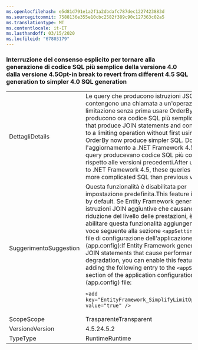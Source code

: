```yaml
---
ms.openlocfilehash: e5d81d791e1a2f1a2dbdafc787dec1227423883d
ms.sourcegitcommit: 7588136e355e10cbc2582f389c90c127363c02a5
ms.translationtype: MT
ms.contentlocale: it-IT
ms.lasthandoff: 03/15/2020
ms.locfileid: "67803179"
---
```

### <a name="opt-in-break-to-revert-from-different-45-sql-generation-to-simpler-40-sql-generation"></a><span data-ttu-id="b129b-101">Interruzione del consenso esplicito per tornare alla generazione di codice SQL più semplice della versione 4.0 dalla versione 4.5</span><span class="sxs-lookup"><span data-stu-id="b129b-101">Opt-in break to revert from different 4.5 SQL generation to simpler 4.0 SQL generation</span></span>

|   |   |
|---|---|
|<span data-ttu-id="b129b-102">Dettagli</span><span class="sxs-lookup"><span data-stu-id="b129b-102">Details</span></span>|<span data-ttu-id="b129b-103">Le query che producono istruzioni JSON e contengono una chiamata a un'operazione di limitazione senza prima usare OrderBy producono ora codice SQL più semplice.</span><span class="sxs-lookup"><span data-stu-id="b129b-103">Queries that produce JOIN statements and contain a call to a limiting operation without first using OrderBy now produce simpler SQL.</span></span> <span data-ttu-id="b129b-104">Dopo l'aggiornamento a .NET Framework 4.5, queste query producevano codice SQL più complesso rispetto alle versioni precedenti.</span><span class="sxs-lookup"><span data-stu-id="b129b-104">After upgrading to .NET Framework 4.5, these queries produced more complicated SQL than previous versions.</span></span>|
|<span data-ttu-id="b129b-105">Suggerimento</span><span class="sxs-lookup"><span data-stu-id="b129b-105">Suggestion</span></span>|<span data-ttu-id="b129b-106">Questa funzionalità è disabilitata per impostazione predefinita.</span><span class="sxs-lookup"><span data-stu-id="b129b-106">This feature is disabled by default.</span></span> <span data-ttu-id="b129b-107">Se Entity Framework genera istruzioni JOIN aggiuntive che causano una riduzione del livello delle prestazioni, è possibile abilitare questa funzionalità aggiungendo la voce seguente alla sezione <code>&lt;appSettings&gt;</code> del file di configurazione dell'applicazione (app.config):</span><span class="sxs-lookup"><span data-stu-id="b129b-107">If Entity Framework generates extra JOIN statements that cause performance degradation, you can enable this feature by adding the following entry to the <code>&lt;appSettings&gt;</code> section of the application configuration (app.config) file:</span></span><pre><code class="lang-xml">&lt;add key=&quot;EntityFramework_SimplifyLimitOperations&quot; value=&quot;true&quot; /&gt;&#13;&#10;</code></pre>|
|<span data-ttu-id="b129b-108">Scope</span><span class="sxs-lookup"><span data-stu-id="b129b-108">Scope</span></span>|<span data-ttu-id="b129b-109">Trasparente</span><span class="sxs-lookup"><span data-stu-id="b129b-109">Transparent</span></span>|
|<span data-ttu-id="b129b-110">Versione</span><span class="sxs-lookup"><span data-stu-id="b129b-110">Version</span></span>|<span data-ttu-id="b129b-111">4.5.2</span><span class="sxs-lookup"><span data-stu-id="b129b-111">4.5.2</span></span>|
|<span data-ttu-id="b129b-112">Type</span><span class="sxs-lookup"><span data-stu-id="b129b-112">Type</span></span>|<span data-ttu-id="b129b-113">Runtime</span><span class="sxs-lookup"><span data-stu-id="b129b-113">Runtime</span></span>|
